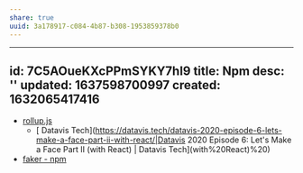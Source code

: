 ```yaml
---
share: true
uuid: 3a178917-c084-4b87-b308-1953859378b0
---
```

---
id: 7C5AOueKXcPPmSYKY7hI9
title: Npm
desc: ''
updated: 1637598700997
created: 1632065417416
---

* [rollup.js](https://www.rollupjs.org/guide/en/)
  * [ Datavis Tech](https://datavis.tech/datavis-2020-episode-6-lets-make-a-face-part-ii-with-react/|Datavis 2020 Episode 6: Let's Make a Face Part II (with React) | Datavis Tech](with%20React)%20)
* [faker - npm](https://www.npmjs.com/package/faker)

